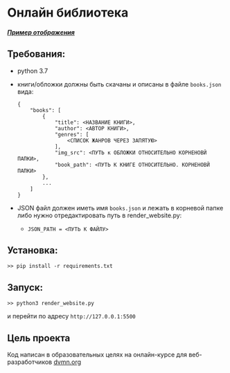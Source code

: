 # Онлайн библиотека
##### [Пример отображения](https://zed-chi.github.io/dvmn_books/)


## Требования:
- python 3.7
- книги/обложки должны быть скачаны и описаны в файле `books.json` вида:
    ```
    {
        "books": [
            {
                "title": <НАЗВАНИЕ КНИГИ>,
                "author": <АВТОР КНИГИ>,
                "genres": [
                    <СПИСОК ЖАНРОВ ЧЕРЕЗ ЗАПЯТУЮ>
                ],
                "img_src": <ПУТЬ к ОБЛОЖКИ ОТНОСИТЕЛЬНО КОРНЕНОВЙ ПАПКИ>,
                "book_path": <ПУТЬ К КНИГЕ ОТНОСИТЕЛЬНО. КОРНЕНОВЙ ПАПКИ>
            },
            ...
        ]
    }
    ```

- JSON файл должен иметь имя `books.json` и лежать в корневой папке либо нужно отредактировать путь в render_website.py:
    * `JSON_PATH = <ПУТЬ К ФАЙЛУ>`

## Установка:
```
>> pip install -r requirements.txt
```

## Запуск:
```
>> python3 render_website.py
```
и перейти по адресу `http://127.0.0.1:5500`

## Цель проекта

Код написан в образовательных целях на онлайн-курсе для веб-разработчиков [dvmn.org](https://dvmn.org/)
